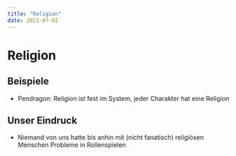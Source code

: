 ```yaml
---
title: "Religion"
date: 2021-07-02
---
```


# Religion

## Beispiele

- Pendragon: Religion ist fest im System, jeder Charakter hat eine Religion

## Unser Eindruck

- Niemand von uns hatte bis anhin mit (nicht fanatisch) religiösen Menschen Probleme in Rollenspielen
